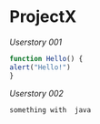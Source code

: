 # ProjectX

_Userstory 001_
``` js
function Hello() {
alert("Hello!")
}
```
_Userstory 002_
``` java
something with  java
```
